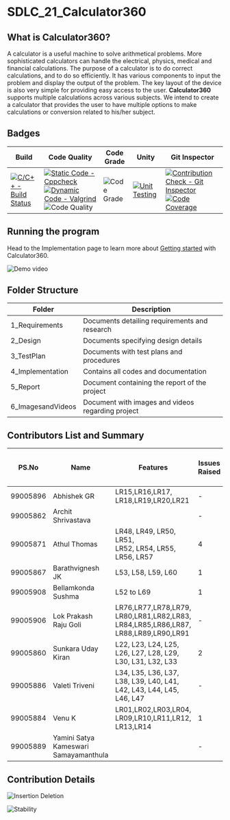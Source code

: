 # SDLC_21_Calculator360

## What is Calculator360?
A calculator is a useful machine to solve arithmetical problems. More sophisticated calculators can handle the electrical, physics, medical and financial calculations. The purpose of a calculator is to do correct calculations, and to do so efficiently. It has various components to input the problem and display the output of the problem. The key layout of the device is also very simple for providing easy access to the user. **Calculator360** supports multiple calculations across various subjects. We intend to create a calculator that provides the user to have multiple options to make calculations or conversion related to his/her subject.

## Badges

Build | Code Quality | Code Grade | Unity | Git Inspector |
|---------|---------|-----------|---------|------------|
| [![C/C++ - Build Status](https://github.com/thomasathul/SDLC_21_Calculator360/actions/workflows/build.yml/badge.svg)](https://github.com/thomasathul/SDLC_21_Calculator360/actions/workflows/build.yml)     |[![Static Code - Cppcheck](https://github.com/thomasathul/SDLC_21_Calculator360/actions/workflows/cppcheck.yml/badge.svg)](https://github.com/thomasathul/SDLC_21_Calculator360/actions/workflows/cppcheck.yml) [![Dynamic Code - Valgrind](https://github.com/thomasathul/SDLC_21_Calculator360/actions/workflows/valgrind.yml/badge.svg)](https://github.com/thomasathul/SDLC_21_Calculator360/actions/workflows/valgrind.yml)![Code Quality](https://www.code-inspector.com/project/26748/score/svg) |   ![Code Grade](https://www.code-inspector.com/project/26748/status/svg)  |[![Unit Testing](https://github.com/thomasathul/SDLC_21_Calculator360/actions/workflows/unittest.yml/badge.svg)](https://github.com/thomasathul/SDLC_21_Calculator360/actions/workflows/unittest.yml)| [![Contribution Check - Git Inspector](https://github.com/thomasathul/SDLC_21_Calculator360/actions/workflows/gitinspector.yml/badge.svg)](https://github.com/thomasathul/SDLC_21_Calculator360/actions/workflows/gitinspector.yml) [![Code Coverage](https://github.com/thomasathul/SDLC_21_Calculator360/actions/workflows/coverage.yml/badge.svg)](https://github.com/thomasathul/SDLC_21_Calculator360/actions/workflows/coverage.yml)      |

## Running the program 
Head to the Implementation page to learn more about [Getting started](https://github.com/thomasathul/SDLC_21_Calculator360/tree/main/4_Implementation#getting-started-with-calculator360) with Calculator360.

![Demo video](6_ImagesandVideos/ezgif-3-7bc3d20d8f50.gif)

## Folder Structure
Folder                      | Description
----------------------------| -----------------------------------------
1_Requirements              | Documents detailing requirements and research
2_Design                    | Documents specifying design details
3_TestPlan                  | Documents with test plans and procedures
4_Implementation            | Contains all codes and documentation
5_Report                    | Document containing the report of the project
6_ImagesandVideos           | Document with images and videos regarding project

## Contributors List and Summary
| PS.No | Name | Features |Issues Raised | Issues Solved | No. of Test Cases | No. of Test Cases Passing |
|-----|-----|----|------|-----|-----|-----|
|  99005896   | Abhishek GR | LR15,LR16,LR17,</br>LR18,LR19,LR20,LR21  |   -   | 1   | 10 | 10   |
|   99005862  | Archit Shrivastava   |    |   -   |   -  |   -  | -    |    -      |     | 7  |  7   |
| 99005871     |    Athul Thomas              | LR48, LR49, LR50, LR51, </br>LR52, LR54, LR55, LR56, LR57     |   4  |   3   |  8  |  8   |
|   99005867  |    Barathvignesh JK             |  L53, L58, L59, L60   |  1   |   2   |   6 |    6 |
|99005908     |   Bellamkonda Sushma              | L52 to L69    |  1   |   1   |  18  |  18   |
| 99005906    |   Lok Prakash Raju Goli          |  LR76,LR77,LR78,LR79,</br>LR80,LR81,LR82,LR83,</br>LR84,LR85,LR86,LR87,</br>LR88,LR89,LR90,LR91   |  -   |   -   | 16  |  16 |
|  99005860   |   Sunkara Uday Kiran              |  L22, L23, L24, L25,</br> L26, L27, L28, L29,</br> L30, L31, L32, L33   |  2   |   2   |  11  |  11   |
|  99005886   |   Valeti Triveni                  |  L34, L35, L36, L37,</br> L38, L39, L40, L41,</br> L42, L43, L44, L45,</br> L46, L47   |  -  |   -  |  6 | 6 |
|  99005884    |   Venu K              |  LR01,LR02,LR03,LR04,</br>LR09,LR10,LR11,LR12,</br>LR13,LR14   |  1   |  1   | 22   | 22    |
|  99005889   |  Yamini Satya Kameswari  Samayamanthula             |     |  -   |  -    |  -  |  -   |

## Contribution Details

![Insertion Deletion](6_ImagesandVideos/insertion.JPG)

![Stability](6_ImagesandVideos/stability.JPG)
